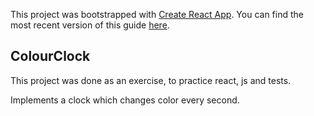 This project was bootstrapped with [Create React App](https://github.com/facebook/create-react-app).
You can find the most recent version of this guide [here](https://github.com/facebook/create-react-app/blob/master/packages/react-scripts/template/README.md).

## ColourClock

This project was done as an exercise, to practice react, js and tests.

Implements a clock which changes color every second.